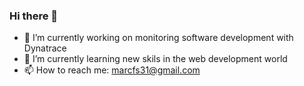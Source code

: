 <!-- **marcfs31/marcfs31** is a ✨ _special_ ✨ repository because its `README.md` (this file) appears on your GitHub profile. -->

### Hi there 👋

- 🔭 I’m currently working on monitoring software development with Dynatrace
- 🌱 I’m currently learning new skils in the web development world
- 📫 How to reach me: marcfs31@gmail.com
